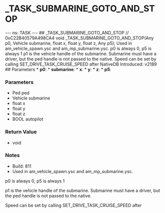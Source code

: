 # _TASK_SUBMARINE_GOTO_AND_STOP

--- ns: TASK --- ## _TASK_SUBMARINE_GOTO_AND_STOP  // 0xC22B40579A498CA4 void _TASK_SUBMARINE_GOTO_AND_STOP(Any p0, Vehicle submarine, float x, float y, float z, Any p5);  Used in am_vehicle_spawn.ysc and am_mp_submarine.ysc. p0 is always 0, p5 is always 1 p1 is the vehicle handle of the submarine. Submarine must have a driver, but the ped handle is not passed to the native. Speed can be set by calling SET_DRIVE_TASK_CRUISE_SPEED after  NativeDB Introduced: v2189  ## Parameters * **p0**: * **submarine**: * **x**: * **y**: * **z**: * **p5**:

### Parameters
* Ped ped
* Vehicle submarine
* float x
* float y
* float z
* BOOL autopilot

### Return Value
* void

### Notes
* Build: 811
* Used in am_vehicle_spawn.ysc and am_mp_submarine.ysc.

p0 is always 0, p5 is always 1

p1 is the vehicle handle of the submarine. Submarine must have a driver, but the ped handle is not passed to the native.

Speed can be set by calling SET_DRIVE_TASK_CRUISE_SPEED after


